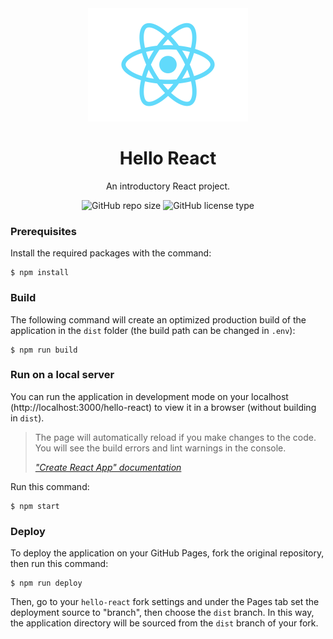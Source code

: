 <div align=center>
	<img src="./.github/img/react-logo.svg" alt="React logo" width=256px>
</div>

<h1 align=center>
	Hello React
</h1>

<p align=center>
	An introductory React project.
</p>

<div align=center>
	<img alt="GitHub repo size" src="https://img.shields.io/github/repo-size/grigorijtomczuk/hello-react">
	<img alt="GitHub license type" src="https://img.shields.io/github/license/grigorijtomczuk/hello-react">
</div>

### Prerequisites

Install the required packages with the command:

```
$ npm install
```

### Build

The following command will create an optimized production build of the application in the `dist` folder (the build path can be changed in `.env`):

```
$ npm run build
```

### Run on a local server

You can run the application in development mode on your localhost (http://localhost:3000/hello-react) to view it in a browser (without building in `dist`).

> The page will automatically reload if you make changes to the code. You will see the build errors and lint warnings in the console.
> 
> <cite>["Create React App" documentation](https://create-react-app.dev/docs/getting-started#npm-start-or-yarn-start)</cite>

Run this command:

```
$ npm start
```

### Deploy

To deploy the application on your GitHub Pages, fork the original repository, then run this command:

```
$ npm run deploy
```

Then, go to your `hello-react` fork settings and under the Pages tab set the deployment source to "branch", then choose the `dist` branch. In this way, the application directory will be sourced from the `dist` branch of your fork.
